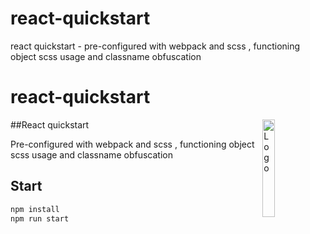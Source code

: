 # react-quickstart
react quickstart - pre-configured with webpack and scss , functioning object scss usage and classname obfuscation


# react-quickstart

<img alt="Logo" align="right" src="https://create-react-app.dev/img/logo.svg" width="20%" />

##React quickstart

Pre-configured with webpack and scss , functioning object scss usage and classname obfuscation

## Start

```sh
npm install
npm run start
```
